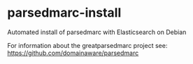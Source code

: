 # parsedmarc-install
Automated install of parsedmarc with Elasticsearch on Debian

For information about the greatparsedmarc project see: https://github.com/domainaware/parsedmarc
